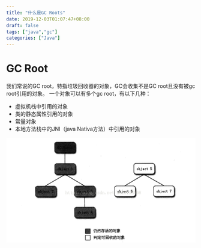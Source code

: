 ```yaml
---
title: "什么是GC Roots"
date: 2019-12-03T01:07:47+08:00
draft: false
tags: ["java","gc"]
categories: ["Java"]
---
```


# GC Root
我们常说的GC root，特指垃圾回收器的对象，GC会收集不是GC root且没有被gc root引用的对象。
一个对象可以有多个gc root，有以下几种：
 
 - 虚拟机栈中引用的对象
 - 类的静态属性引用的对象
 - 常量对象
 - 本地方法栈中的JNI（java Nativa方法）中引用的对象

![](.gc-root_images/d8301bfc.png)